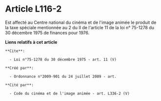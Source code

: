 # Article L116-2

Est affecté au Centre national du cinéma et de l'image animée le produit de la taxe spéciale mentionnée au 2 du II de
l'article 11 de la loi n° 75-1278 du 30 décembre 1975 de finances pour 1976.

**Liens relatifs à cet article**

	**Cite**:

	  - Loi n°75-1278 du 30 décembre 1975 - art. 11 (V)

	**Créé par**:

	  - Ordonnance n°2009-901 du 24 juillet 2009 - art.

	**Cité par**:

	  - Code du cinéma et de l'image animée - art. L336-2 (V)

